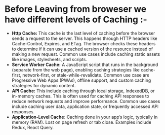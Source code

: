 <h1>Before Leaving from broweser we have different levels of Caching :-</h1>
<ul>
  <li>
    <strong>Http Cache:</strong> This cache is the last level of caching before the browser sends a request to the server. This happens through HTTP headers like Cache-Control, Expires, and ETag. The browser checks these headers to determine if it can use a cached version of the resource instead of making a new request. Common use cases include caching static assets like images, stylesheets, and scripts.
  </li>
  <li>
    <strong>Service Worker Cache:</strong> A JavaScript script that runs in the background (separate from the web page), enabling caching strategies like cache-first, network-first, or stale-while-revalidate. Common use case are Progressive Web Apps (PWAs), offline support, and custom caching strategies for dynamic content.
  </li>
  <li>
    <strong>API Cache:</strong> This include caching through local storage, IndexedDB, or in-memory caches. This is often used for caching API responses to reduce network requests and improve performance. Common use cases include caching user data, application state, or frequently accessed API responses.
  </li>
  <li>
    <strong>Application-Level Cache:</strong> Caching done in your app’s logic, typically in memory (RAM). Lost on page refresh or tab close. Examples include Redux, React Query.
</ul>